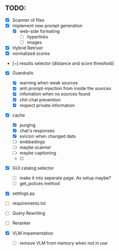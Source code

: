 ## TODO:
- [x] Scanner of files
- [x] implement new prompt generation
	- [x] web-side formating
		- [ ] hyperlinks
		- [ ] images
	
- [x] Hybrid Retriver
- [x] normalized scores
- [~] results selector (distance and score threshold)
- [x] Guardrails
	- [x] warning when weak sources
	- [x] anti prompt-injection from inside the sources 
	- [x] infomation when no sources found
	- [x] chit-chat prevention
	- [x] respect private information
- [x] cache
	- [x] purging
	- [x] chat's responses
	- [x] evicion when changed data
	- [ ] embbedings
	- [ ] maybe scanner
	- [ ] maybe captioning
	- [ ] 
- [x] GUI catalog selector
	- [ ] make it into seperate page. As setup maybe?
	- [ ] get_polices method
- [x] settings.py 
- [ ] requirements.txt

- [ ] Query Rewriting
- [ ] Reranker
- [x] VLM impementation
	- [ ] remove VLM from memory when not in use
